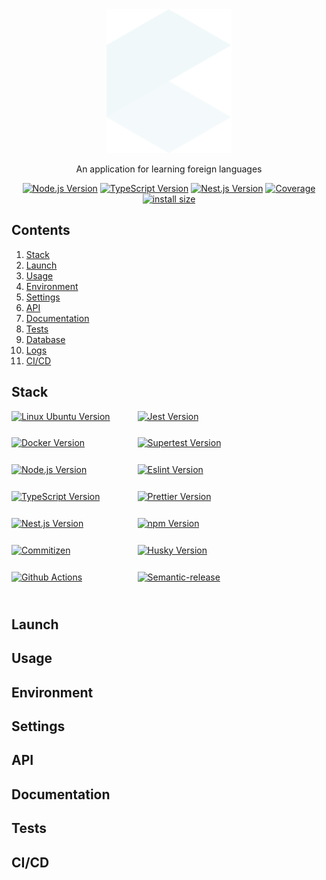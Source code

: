 <div style="display: block; width: 100%; text-align: center;">
  <a href="" target="blank"><img src="/public/logo.svg" width="200" alt="CueCards Logo"></a>
</div>

<p style="display: block; width: 100%; text-align:center;">An application for learning foreign languages</p>
<p style="display: block; width: 100%; text-align:center;">
  <a href="https://nodejs.org/en/about" target="_blank"><img src="https://img.shields.io/badge/Node.js-v18.16.0-blue?logo=nodedotjs" alt="Node.js Version" /></a>
  <a href="https://www.typescriptlang.org/" target="_blank"><img src="https://img.shields.io/badge/TypeScript-v4.7.4-blue?logo=typescript" alt="TypeScript Version" /></a>
  <a href="https://nestjs.com/" target="_blank"><img src="https://img.shields.io/badge/Nest.js-v9.4.2-blue?logo=nestjs" alt="Nest.js Version" /></a>
  <a href="" target="_blank"><img src="https://img.shields.io/badge/covarage-0%25-%2300c642?style=flat" alt="Coverage" /></a>
  <a href="" rel="nofollow"><img src="https://img.shields.io/badge/istall_size-0%20KB-%23ebdb32?style=flat" alt="install size"></a>
</p>

## Contents

1. [Stack](#Stack)
2. [Launch](#launch)
3. [Usage](#usage)
4. [Environment](#environment)
5. [Settings](#settings)
6. [API](#api)
7. [Documentation](#documentation)
8. [Tests](#tests)
9. [Database](#tests)
10. [Logs](#tests)
11. [CI/CD](#cicd)

## Stack

<div>
    <div>
          <div style="display: flex; flex-wrap: wrap; height: 300px;">
            <div style="width: 40%; height: fit-content;"><a href="https://ubuntu.com/" target="_blank"><img src="https://img.shields.io/badge/Linux_Ubuntu-v22.04-blue?style=for-the-badge&logo=ubuntu" alt="Linux Ubuntu Version" /></a></div>
            <div style="width: 40%; height: fit-content;"><a href="https://jestjs.io/" target="_blank"><img src="https://img.shields.io/badge/Jest-v29.0.5-blue?style=for-the-badge&logo=jest" alt="Jest Version" /></a></div>
            <div style="width: 40%; height: fit-content;"><a href="https://www.docker.com/products/docker-desktop/" target="_blank"><img src="https://img.shields.io/badge/docker-v24.0.2-blue?style=for-the-badge&logo=docker" alt="Docker Version" /></a></div>
            <div style="width: 40%; height: fit-content;"><a href="https://www.npmjs.com/package/supertest" target="_blank"><img src="https://img.shields.io/badge/supertest-v6.1.3-blue?style=for-the-badge" alt="Supertest Version" /></a></div>
            <div style="width: 40%; height: fit-content;"><a href="https://nodejs.org/en/about" target="_blank"><img src="https://img.shields.io/badge/Node.js-v18.16.0-blue?style=for-the-badge&logo=nodedotjs" alt="Node.js Version" /></a></div>
            <div style="width: 40%; height: fit-content;"><a href="https://eslint.org/" target="_blank"><img src="https://img.shields.io/badge/eslint-v8.51.0-blue?style=for-the-badge&logo=eslint" alt="Eslint Version" /></a></div>
            <div style="width: 40%; height: fit-content;"><a href="https://www.typescriptlang.org/" target="_blank"><img src="https://img.shields.io/badge/TypeScript-v4.7.4-blue?style=for-the-badge&logo=typescript" alt="TypeScript Version" /></a></div>
            <div style="width: 40%; height: fit-content;"><a href="https://prettier.io/" target="_blank"><img src="https://img.shields.io/badge/prettier-v2.3.2-blue?style=for-the-badge&logo=prettier" alt="Prettier Version" /></a></div>
            <div style="width: 40%; height: fit-content;"><a href="https://nestjs.com/" target="_blank"><img src="https://img.shields.io/badge/Nest.js-v9.4.2-blue?style=for-the-badge&logo=nestjs" alt="Nest.js Version" /></a></div>
            <div style="width: 40%; height: fit-content;"><a href="https://www.npmjs.com/" target="_blank"><img src="https://img.shields.io/badge/npm-v9.5.1-blue?style=for-the-badge&logo=npm" alt="npm Version" /></a></div>
            <div style="width: 40%; height: fit-content;"><a href="https://github.com/commitizen/cz-cli" target="_blank"><img src="https://img.shields.io/badge/commitizen-cz_cli-blue?style=for-the-badge" alt="Commitizen" /></a></div>
            <div style="width: 40%; height: fit-content;"><a href="https://github.com/typicode/husky" target="_blank"><img src="https://img.shields.io/badge/husky-v.8.0.3-blue?style=for-the-badge" alt="Husky Version" /></a></div>
            <div style="width: 40%; height: fit-content;"><a href="https://docs.github.com/en/actions/learn-github-actions/understanding-github-actions" target="_blank"><img src="https://img.shields.io/badge/CICD-Github_actions-blue?style=for-the-badge&logo=githubactions" alt="Github Actions" /></a></div>
            <div style="width: 40%; height: fit-content;"><a href="https://github.com/semantic-release/semantic-release" target="_blank"><img src="https://img.shields.io/badge/semantic_release-v.22.0.8-blue?style=for-the-badge&logo=semanticrelease" alt="Semantic-release" /></a></div>
          </div>
    </div>
</div>

## Launch

[//]: # (The project is prepared to launch via the docker.You need to install)

[//]: # (<a href="https://www.docker.com/products/docker-desktop/" target="_blank">Docker</a>)

[//]: # (and then run the corresponding command in the terminal.)

[//]: # ()
[//]: # (* for development mode use:)

[//]: # (``` bash)

[//]: # ($ docker stop $&#40;docker ps -aq&#41;)

[//]: # ($ docker-compose -f devops/docker-compose.yml --env-file env/.env.dev up -d)

[//]: # ($ docker logs nest-guide-node-dev -f --tail 30)

[//]: # (```)

[//]: # (* for debug mode use:)

[//]: # (``` bash)

[//]: # ($ docker stop $&#40;docker ps -aq&#41;)

[//]: # ($ docker-compose -f devops/docker-compose.yml --env-file env/.env.debug up -d)

[//]: # ($ docker logs nest-guide-node-debug -f --tail 30)

[//]: # (```)

[//]: # (* for product mode use:)

[//]: # (``` bash)

[//]: # ($ docker stop $&#40;docker ps -aq&#41;)

[//]: # ($ docker-compose -f devops/docker-compose-prod.yml --env-file env/.env.prod up -d)

[//]: # (```)

[//]: # (* for test mode use:)

[//]: # (``` bash)

[//]: # ($ docker stop $&#40;docker ps -aq&#41;)

[//]: # ($ docker-compose -f devops/docker-compose.yml --env-file env/.env.test up -d)

[//]: # (```)

## Usage

[//]: # (* After the service is launched it is available at http://localhost:3000/api/)

## Environment

[//]: # (Environment variables are here: ./env. )

[//]: # (Key environment variables are connected to the project using docker-compose files at the [env_file] section.)

[//]: # (Inside the application, environment variables are mounted using the built-in Nest.js module "ConfigModule".)

## Settings

[//]: # (* the settings are here: ./src/config/config.ts)

## API

[//]: # (* swagger &#40;add to api&#41;)

## Documentation

[//]: # (* compodoc &#40;add to api&#41;)

## Tests

[//]: # (* To perform the tests you need to be loaded in [Test mode]&#40;#Launch&#41;. It's important because the tests use a database &#40;!&#41;)

[//]: # ()
[//]: # (```bash)

[//]: # (# unit tests)

[//]: # ($ docker exec nest-guide-node-test npm run test)

[//]: # (```)

[//]: # ()
[//]: # (```bash)

[//]: # (# e2e tests)

[//]: # ($ docker exec nest-guide-node-test npm run test:e2e)

[//]: # (```)

[//]: # ()
[//]: # (```bash)

[//]: # (# test coverage)

[//]: # ($ docker exec nest-guide-node-test npm run test:cov)

[//]: # (```)

## CI/CD

[//]: # (GitHub actions + semantic-release)

[//]: # (the workflow files are here: .github/workflows)
